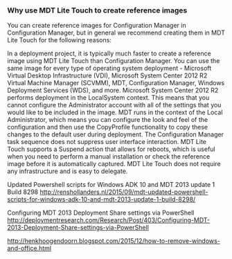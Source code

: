 ### Why use MDT Lite Touch to create reference images

You can create reference images for Configuration Manager in Configuration Manager, but in general we recommend creating them in MDT Lite Touch for the following reasons:

In a deployment project, it is typically much faster to create a reference image using MDT Lite Touch than Configuration Manager.
You can use the same image for every type of operating system deployment - Microsoft Virtual Desktop Infrastructure (VDI), Microsoft System Center 2012 R2 Virtual Machine Manager (SCVMM), MDT, Configuration Manager, Windows Deployment Services (WDS), and more.
Microsoft System Center 2012 R2 performs deployment in the LocalSystem context. This means that you cannot configure the Administrator account with all of the settings that you would like to be included in the image. MDT runs in the context of the Local Administrator, which means you can configure the look and feel of the configuration and then use the CopyProfile functionality to copy these changes to the default user during deployment.
The Configuration Manager task sequence does not suppress user interface interaction.
MDT Lite Touch supports a Suspend action that allows for reboots, which is useful when you need to perform a manual installation or check the reference image before it is automatically captured.
MDT Lite Touch does not require any infrastructure and is easy to delegate.

Updated Powershell scripts for Windows ADK 10 and MDT 2013 update 1 Build 8298 http://renshollanders.nl/2015/09/mdt-updated-powershell-scripts-for-windows-adk-10-and-mdt-2013-update-1-build-8298/

Configuring MDT 2013 Deployment Share settings via PowerShell http://deploymentresearch.com/Research/Post/403/Configuring-MDT-2013-Deployment-Share-settings-via-PowerShell

http://henkhoogendoorn.blogspot.com/2015/12/how-to-remove-windows-and-office.html

